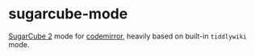 # sugarcube-mode

[SugarCube 2](http://www.motoslave.net/sugarcube/2/) mode for [codemirror](http://codemirror.net/), heavily based on 
built-in `tiddlywiki` mode.